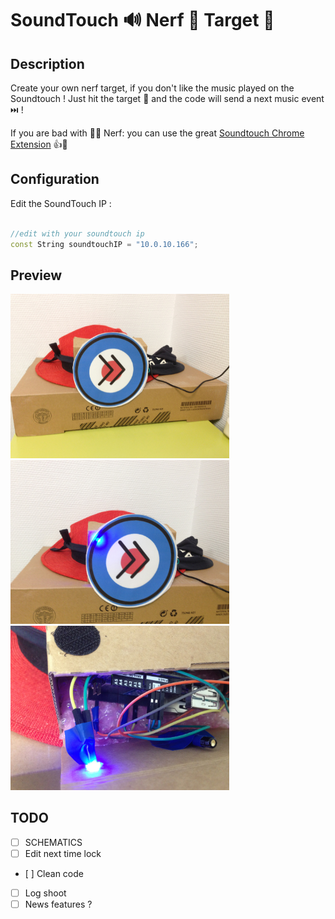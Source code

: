 # SoundTouch 🔊 Nerf 🔫 Target 🎯

## Description

Create your own nerf target, if you don't like the music played on the Soundtouch !
Just hit the target 🎯 and the code will send a next music event ⏭️ !

If you are bad with 🎯🔫 Nerf:
you can use the great [Soundtouch Chrome Extension](https://chrome.google.com/webstore/detail/soundtouch-chrome-extensi/gapfkijlllenhmgddoldcfedfiiakfgg) 👍😬

## Configuration

Edit the SoundTouch IP :

```cpp

//edit with your soundtouch ip 
const String soundtouchIP = "10.0.10.166";

```

## Preview

<img src="img/IMG_1.JPG" width="350"/>
<img src="img/IMG_2.JPG" width="350"/>
<img src="img/IMG_3.JPG" width="350"/>

## TODO

- [ ] SCHEMATICS
- [ ] Edit next time lock
- [ ] Clean code
- [ ] Log shoot 
- [ ] News features ?
